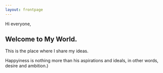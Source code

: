 ```yaml
---
layout: frontpage
---
```


Hi everyone, 
## Welcome to My World.

This is the place where I share my ideas.

Happyiness is nothing more than his aspirations and ideals, in other words, desire and ambition.)
